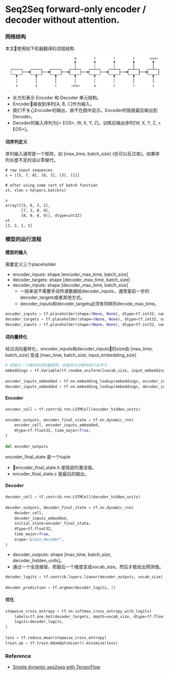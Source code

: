 # Seq2Seq forward-only encoder / decoder without attention.

### 网络结构

本文使用如下机器翻译的流程结构

![](DeepLearning/../translation.png)

- 长方形表示 Encoder 和  Decoder 单元结构。
- Encoder接收到序列[A, B, C]作为输入。
- 我们不关心Encoder的输出，故不在图中显示。Encoder的隐层最后输出到Decoder。
- Decoder的输入序列为[< EOS>, W, X, Y, Z]，训练后输出序列[W, X, Y, Z, < EOS>]。 


#### 词序列定义
序列输入通常是一个矩阵，如 [max_time, batch_size] (也可以反过来)。如果序列长度不足的话以零替代。

```
# raw input sequences
x = [[5, 7, 8], [6, 3], [3], [1]]

# after using some sort of batch function
xt, xlen = helpers.batch(x)

x
array([[5, 6, 3, 1],
       [7, 3, 0, 0],
       [8, 0, 0, 0]], dtype=int32)
xt
[3, 2, 1, 1]
```


### 模型的运行流程 
#### 模型的输入

需要定义三个placeholder
- encoder_inputs: shape [encoder_max_time, batch_size]
- decoder_targets: shape [decoder_max_time, batch_size]
- decoder_inputs: shape [decoder_max_time, batch_size]
  - 一般来说不需要手动传递数据给decoder_inputs，通常是前一步的decoder_targets或者其他方式。
  - decoder_inputs和decoder_targets必须有同样的decode_max_time。

```python
encoder_inputs = tf.placeholder(shape=(None, None), dtype=tf.int32, name='encoder_inputs')
decoder_targets = tf.placeholder(shape=(None, None), dtype=tf.int32, name='decoder_targets')
decoder_inputs = tf.placeholder(shape=(None, None), dtype=tf.int32, name='decoder_inputs')
```

#### 词向量转化

经过词向量转化，encoder_inputs和decoder_inputs的size由 [max_time, batch_size] 变成 [max_time, batch_size, input_embedding_size]

```python
# 初始化一个随机的词向量矩阵，后面优化过程中自行去学习
embeddings = tf.Variable(tf.random_uniform([vocab_size, input_embedding_size], -1.0, 1.0), dtype=tf.float32)

encoder_inputs_embedded = tf.nn.embedding_lookup(embeddings, encoder_inputs)
decoder_inputs_embedded = tf.nn.embedding_lookup(embeddings, decoder_inputs)
```

#### Encoder

```python
encoder_cell = tf.contrib.rnn.LSTMCell(encoder_hidden_units)

encoder_outputs, encoder_final_state = tf.nn.dynamic_rnn(
    encoder_cell, encoder_inputs_embedded,
    dtype=tf.float32, time_major=True,
)

del encoder_outputs

```
encoder_final_state 是一个tuple
- encoder_final_state.h 是隐层的激活值。
- encoder_final_state.c 是最后的输出。
  

#### Decoder 

```python
decoder_cell = tf.contrib.rnn.LSTMCell(decoder_hidden_units)

decoder_outputs, decoder_final_state = tf.nn.dynamic_rnn(
    decoder_cell, 
    decoder_inputs_embedded,
    initial_state=encoder_final_state,
    dtype=tf.float32, 
    time_major=True, 
    scope="plain_decoder",
)
```
- decoder_outputs: shape [max_time, batch_size, decoder_hidden_units]。
- 通过一个全连接层，把最后一个维度变成vocab_size。然后才能给出预测值。

```python
decoder_logits = tf.contrib.layers.linear(decoder_outputs, vocab_size)

decoder_prediction = tf.argmax(decoder_logits, 2)
```
#### 优化

```python 
stepwise_cross_entropy = tf.nn.softmax_cross_entropy_with_logits(
    labels=tf.one_hot(decoder_targets, depth=vocab_size, dtype=tf.float32),
    logits=decoder_logits,
)

loss = tf.reduce_mean(stepwise_cross_entropy)
train_op = tf.train.AdamOptimizer().minimize(loss)
```


### Reference
- [Simple dynamic seq2seq with TensorFlow](https://github.com/ematvey/tensorflow-seq2seq-tutorials/blob/master/1-seq2seq.ipynb)